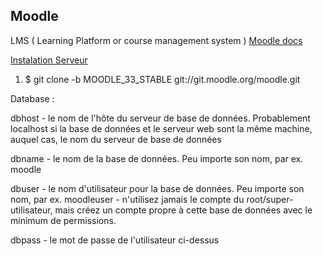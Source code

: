 ## Moodle

LMS ( Learning Platform or course management system )
[Moodle docs](https://docs.moodle.org/4x/fr/Installation_de_Moodle)


[Instalation Serveur](https://docs.moodle.org/4x/fr/Installation_de_Moodle#Mettre_en_place_votre_serveur)


1. $ git clone -b MOODLE_33_STABLE git://git.moodle.org/moodle.git 

Database : 

dbhost - le nom de l'hôte du serveur de base de données. Probablement localhost si la base de données et le serveur web sont la même machine, auquel cas, le nom du serveur de base de données

dbname - le nom de la base de données. Peu importe son nom, par ex. moodle

dbuser - le nom d'utilisateur pour la base de données. Peu importe son nom, par ex. moodleuser - n'utilisez jamais le compte du root/super-utilisateur, mais créez un compte propre à cette base de données avec le minimum de permissions.

dbpass - le mot de passe de l'utilisateur ci-dessus

